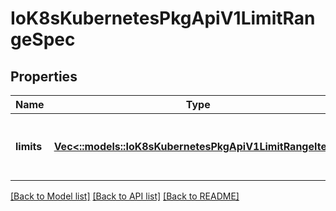 # IoK8sKubernetesPkgApiV1LimitRangeSpec

## Properties
Name | Type | Description | Notes
------------ | ------------- | ------------- | -------------
**limits** | [**Vec<::models::IoK8sKubernetesPkgApiV1LimitRangeItem>**](io.k8s.kubernetes.pkg.api.v1.LimitRangeItem.md) | Limits is the list of LimitRangeItem objects that are enforced. | 

[[Back to Model list]](../README.md#documentation-for-models) [[Back to API list]](../README.md#documentation-for-api-endpoints) [[Back to README]](../README.md)


